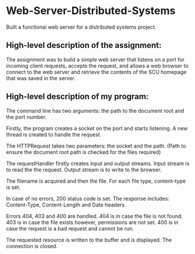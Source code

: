 # Web-Server-Distributed-Systems
Built a functional web server for a distributed systems project.

## High-level description of the assignment:
The assignment was to build a simple web server that listens on a port for incoming client requests, accepts the request, and allows a web browser to connect to the web server and retrieve the contents of the SCU homepage that was saved in the server. 

## High-level description of my program: 
The command line has two arguments: the path to the document root and the port number. 

Firstly, the program creates a socket on the port and starts listening. A new thread is created to handle the request. 

The HTTPRequest takes two parameters: the socket and the path. (Path to ensure the document root path is checked for the files required)

The requestHandler firstly creates input and output streams. Input stream is to read the the request. Output stream is to write to the browser. 

The filename is acquired and then the file. 
For each file type, content-type is set. 

In case of no errors, 200 status code is set.
The response includes: Content-Type, Content-Length and Date headers. 

Errors 404, 403 and 400 are handled. 
404 is in case the file is not found. 
403 is in case the file exists however, permissions are not set. 
400 is in case the request is a bad request and cannot be run. 

The requested resource is written to the buffer and is displayed. 
The connection is closed. 
